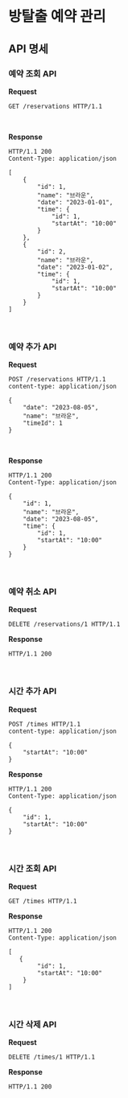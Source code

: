 # 방탈출 예약 관리 

## API 명세

### 예약 조회 API

**Request**

```http request
GET /reservations HTTP/1.1
```

<br>

**Response**

```
HTTP/1.1 200 
Content-Type: application/json

[
    {
        "id": 1,
        "name": "브라운",
        "date": "2023-01-01",
        "time": {
            "id": 1,
            "startAt": "10:00"
        }
    },
    {
        "id": 2,
        "name": "브라운",
        "date": "2023-01-02",
        "time": {
            "id": 1,
            "startAt": "10:00"
        }
    }
]
```
<br>

### 예약 추가 API

**Request**

```http request
POST /reservations HTTP/1.1
content-type: application/json

{
    "date": "2023-08-05",
    "name": "브라운",
    "timeId": 1
}
```

<br>

**Response**

```
HTTP/1.1 200
Content-Type: application/json

{
    "id": 1,
    "name": "브라운",
    "date": "2023-08-05",
    "time": {
        "id": 1,
        "startAt": "10:00"
    }
}

```

<br>

### 예약 취소 API

**Request**

```http request
DELETE /reservations/1 HTTP/1.1
```

**Response**
```
HTTP/1.1 200
```

<br>

### 시간 추가 API

**Request**

```http request
POST /times HTTP/1.1
content-type: application/json

{
    "startAt": "10:00"
}
```

**Response**

```
HTTP/1.1 200
Content-Type: application/json

{
    "id": 1,
    "startAt": "10:00"
}
```

<br>

### 시간 조회 API

**Request**

```http request
GET /times HTTP/1.1
```

**Response**

```
HTTP/1.1 200 
Content-Type: application/json

[
   {
        "id": 1,
        "startAt": "10:00"
    }
]
```

<br>

### 시간 삭제 API

**Request**

```http request
DELETE /times/1 HTTP/1.1
```

**Response**

```
HTTP/1.1 200
```
